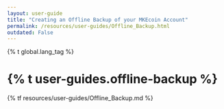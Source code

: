 ```yaml
---
layout: user-guide
title: "Creating an Offline Backup of your MKEcoin Account"
permalink: /resources/user-guides/Offline_Backup.html
outdated: False
---
```


{% t global.lang_tag %}
<h1>{% t user-guides.offline-backup %}</h1>
{% tf resources/user-guides/Offline_Backup.md %}
